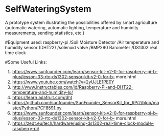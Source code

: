 # SelfWateringSystem
A prototype system illustrating the possibilities offered by smart agriculture (automatic watering, automatic lighting, temperature and humidity measurements, sending statistics, etc.)

   #Equipment used:
   raspberry-pi
   /Soil Moisture Detector
   /Air temperature and humidity sensor (DHT22)
   /solenoid valve
   /BMP280 Barometer
   /DS1302 real time clock

   #Some Useful Links:
  
1. https://www.sunfounder.com/learn/sensor-kit-v2-0-for-raspberry-pi-b-plus/lesson-33-rtc-ds1302-sensor-kit-v2-0-for-b- more.html
2. https://www.youtube.com/watch?v=2yUJLE1PE0Y
3. http://www.instructables.com/id/Raspberry-PI-and-DHT22-temperature-and-humidity-lo/
4. https://learn.adafruit.com/dht
5. https://github.com/sunfounder/SunFounder_SensorKit_for_RPi2/blob/master/Python/PCF8591.py
6. https://www.sunfounder.com/learn/sensor-kit-v2-0-for-raspberry-pi-b-plus/lesson-33-rtc-ds1302-sensor-kit-v2-0-for-b- more.html
7. https://zedt.eu/tech/hardware/using-ds1302-real-time-clock-module-raspberry-pi/
